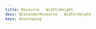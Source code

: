 ```yaml
---
title: Resource - Width/Height
desc: QCalendarResource - Width/Height
keys: developing
---
```


<example-viewer
  title="Width/Height"
  file="ResourceWidthHeight"
  codepen-title="QCalendarResource"
/>
